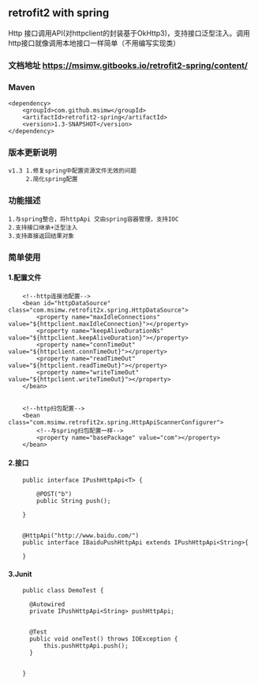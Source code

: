 ## retrofit2 with spring
   Http 接口调用API(对httpclient的封装基于OkHttp3)，支持接口泛型注入。调用http接口就像调用本地接口一样简单（不用编写实现类）
### 文档地址 https://msimw.gitbooks.io/retrofit2-spring/content/

    
### Maven
    <dependency>
        <groupId>com.github.msimw</groupId>
        <artifactId>retrofit2-spring</artifactId>
        <version>1.3-SNAPSHOT</version>
    </dependency>


### 版本更新说明
    v1.3 1.修复spring中配置资源文件无效的问题
         2.简化spring配置

### 功能描述
    1.与spring整合，将httpApi 交由spring容器管理，支持IOC
    2.支持接口继承+泛型注入
    3.支持直接返回结果对象

### 简单使用

#### 1.配置文件
    
        <!--http连接池配置-->
        <bean id="httpDataSource"  class="com.msimw.retrofit2x.spring.HttpDataSource">
            <property name="maxIdleConnections" value="${httpclient.maxIdleConnection}"></property>
            <property name="keepAliveDurationNs" value="${httpclient.keepAliveDuration}"></property>
            <property name="connTimeOut" value="${httpclient.connTimeOut}"></property>
            <property name="readTimeOut" value="${httpclient.readTimeOut}"></property>
            <property name="writeTimeOut" value="${httpclient.writeTimeOut}"></property>
        </bean>
        
        
        <!--http扫包配置-->
        <bean class="com.msimw.retrofit2x.spring.HttpApiScannerConfigurer">
            <!--与spring扫包配置一样-->
            <property name="basePackage" value="com"></property>
        </bean>

#### 2.接口
        
        
        public interface IPushHttpApi<T> {
      
            @POST("b")
            public String push();
        
        }
        
        
        @HttpApi("http://www.baidu.com/")
        public interface IBaiduPushHttpApi extends IPushHttpApi<String>{
        
        }
    
#### 3.Junit
    
        public class DemoTest {
        
          @Autowired
          private IPushHttpApi<String> pushHttpApi;
        
        
          @Test
          public void oneTest() throws IOException {
              this.pushHttpApi.push();
          }
        
        
        }